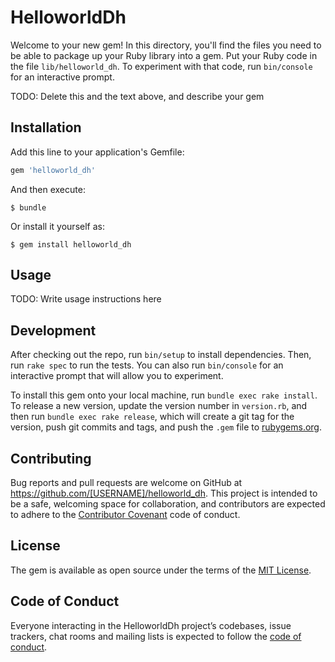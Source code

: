 # HelloworldDh

Welcome to your new gem! In this directory, you'll find the files you need to be able to package up your Ruby library into a gem. Put your Ruby code in the file `lib/helloworld_dh`. To experiment with that code, run `bin/console` for an interactive prompt.

TODO: Delete this and the text above, and describe your gem

## Installation

Add this line to your application's Gemfile:

```ruby
gem 'helloworld_dh'
```

And then execute:

    $ bundle

Or install it yourself as:

    $ gem install helloworld_dh

## Usage

TODO: Write usage instructions here

## Development

After checking out the repo, run `bin/setup` to install dependencies. Then, run `rake spec` to run the tests. You can also run `bin/console` for an interactive prompt that will allow you to experiment.

To install this gem onto your local machine, run `bundle exec rake install`. To release a new version, update the version number in `version.rb`, and then run `bundle exec rake release`, which will create a git tag for the version, push git commits and tags, and push the `.gem` file to [rubygems.org](https://rubygems.org).

## Contributing

Bug reports and pull requests are welcome on GitHub at https://github.com/[USERNAME]/helloworld_dh. This project is intended to be a safe, welcoming space for collaboration, and contributors are expected to adhere to the [Contributor Covenant](http://contributor-covenant.org) code of conduct.

## License

The gem is available as open source under the terms of the [MIT License](https://opensource.org/licenses/MIT).

## Code of Conduct

Everyone interacting in the HelloworldDh project’s codebases, issue trackers, chat rooms and mailing lists is expected to follow the [code of conduct](https://github.com/[USERNAME]/helloworld_dh/blob/master/CODE_OF_CONDUCT.md).
